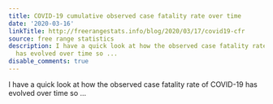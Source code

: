 ```yaml
---
title: COVID-19 cumulative observed case fatality rate over time
date: '2020-03-16'
linkTitle: http://freerangestats.info/blog/2020/03/17/covid19-cfr
source: free range statistics
description: I have a quick look at how the observed case fatality rate of COVID-19
  has evolved over time so ...
disable_comments: true
---
```

I have a quick look at how the observed case fatality rate of COVID-19 has evolved over time so ...